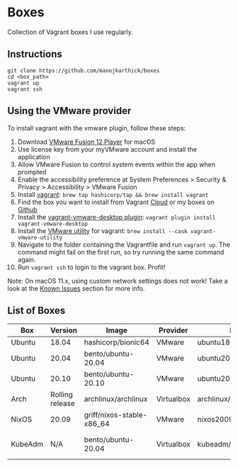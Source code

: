 # Boxes

Collection of Vagrant boxes I use regularly.

## Instructions

```
git clone https://github.com/manojkarthick/boxes
cd <box_path>
vagrant up
vagrant ssh
```

## Using the VMware provider

To install vagrant with the vmware plugin, follow these steps:

1. Download [VMware Fusion 12 Player][1] for macOS
2. Use license key from your myVMware account and install the application
3. Allow VMware Fusion to control system events within the app when prompted
4. Enable the accessibility preference at System Preferences > Security & Privacy > Accessibility > VMware Fusion
5. Install [vagrant][2]: `brew tap hashicorp/tap && brew install vagrant`
6. Find the box you want to install from Vagrant [Cloud][3] or my boxes on [Github][4]
7. Install the [vagrant-vmware-desktop plugin][5]: `vagrant plugin install vagrant-vmware-desktop`
8. Install the [VMware utility][6] for vagrant: `brew install --cask vagrant-vmware-utility`
9. Navigate to the folder containing the Vagrantfile and run `vagrant up`. The command might fail on the first run, so try running the same command again.
10. Run `vagrant ssh` to login to the vagrant box. Profit! 

Note: On macOS 11.x, using custom network settings does not work! Take a look at the [Known Issues][7] section for more info.

[1]: https://my.vmware.com/group/vmware/evalcenter?p=fusion-player-personal
[2]: https://www.vagrantup.com/downloads
[3]: https://app.vagrantup.com/boxes/search?provider=vmware
[4]: https://github.com/manojkarthick/boxes
[5]: https://www.vagrantup.com/vmware/downloads
[6]: https://www.vagrantup.com/docs/providers/vmware/vagrant-vmware-utility
[7]: https://www.vagrantup.com/docs/providers/vmware/known-issues 

## List of Boxes

| Box     | Version          | Image                             |  Provider   | Path                   | Notes                                                         |
|---------|------------------|-----------------------------------|-------------|------------------------|---------------------------------------------------------------|
| Ubuntu  | 18.04            | hashicorp/bionic64                | VMware      | ubuntu1804/Vagrantfile |                                                               |
| Ubuntu  | 20.04            | bento/ubuntu-20.04                | VMware      | ubuntu2004/Vagrantfile |                                                               |
| Ubuntu  | 20.10            | bento/ubuntu-20.10                | VMware      | ubuntu2010/Vagrantfile |                                                               |
| Arch    | Rolling release  | archlinux/archlinux               | Virtualbox  | archlinux/Vagrantfile  | Latest at v20210215.15590                                     |
| NixOS   | 20.09            | griff/nixos-stable-x86_64         | VMware      | nixos2009/Vagrantfile  |                                                               |
| KubeAdm | N/A              | bento/ubuntu-20.04                | Virtualbox  | kubeadm/Vagrantfile    | Master/Worker setup for Kubeadm cluster                       |
